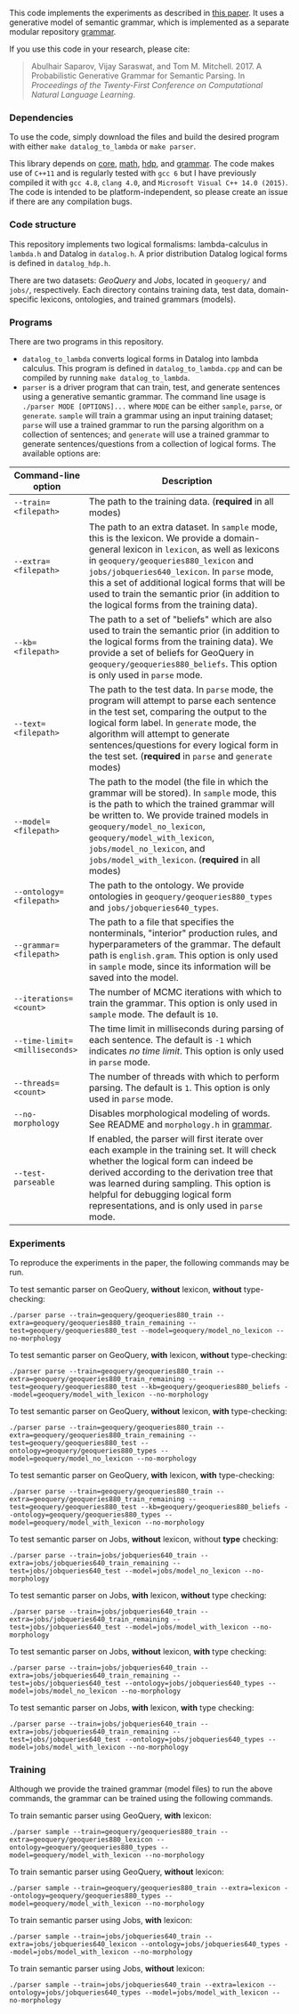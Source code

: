 
This code implements the experiments as described in [this paper](http://asaparov.org/assets/conll_2017.pdf). It uses a generative model of semantic grammar, which is implemented as a separate modular repository [grammar](https://github.com/asaparov/grammar).

If you use this code in your research, please cite:
 > Abulhair Saparov, Vijay Saraswat, and Tom M. Mitchell. 2017. A Probabilistic Generative Grammar for Semantic Parsing. In *Proceedings of the Twenty-First Conference on Computational Natural Language Learning*.

### Dependencies

To use the code, simply download the files and build the desired program with either `make datalog_to_lambda` or `make parser`.

This library depends on [core](https://github.com/asaparov/core), [math](https://github.com/asaparov/math), [hdp](https://github.com/asaparov/hdp), and [grammar](https://github.com/asaparov/grammar). The code makes use of `C++11` and is regularly tested with `gcc 6` but I have previously compiled it with `gcc 4.8`, `clang 4.0`, and `Microsoft Visual C++ 14.0 (2015)`. The code is intended to be platform-independent, so please create an issue if there are any compilation bugs.

### Code structure

This repository implements two logical formalisms: lambda-calculus in `lambda.h` and Datalog in `datalog.h`. A prior distribution Datalog logical forms is defined in `datalog_hdp.h`.

There are two datasets: *GeoQuery* and *Jobs*, located in `geoquery/` and `jobs/`, respectively. Each directory contains training data, test data, domain-specific lexicons, ontologies, and trained grammars (models).

### Programs

There are two programs in this repository.
 - `datalog_to_lambda` converts logical forms in Datalog into lambda calculus. This program is defined in `datalog_to_lambda.cpp` and can be compiled by running `make datalog_to_lambda`.
 - `parser` is a driver program that can train, test, and generate sentences using a generative semantic grammar. The command line usage is `./parser MODE [OPTIONS]...` where `MODE` can be either `sample`, `parse`, or `generate`. `sample` will train a grammar using an input training dataset; `parse` will use a trained grammar to run the parsing algorithm on a collection of sentences; and `generate` will use a trained grammar to generate sentences/questions from a collection of logical forms. The available options are:

 | Command-line option  | Description                                                |
 | -------------------- | ---------------------------------------------------------- |
 | `--train=<filepath>` | The path to the training data. (**required** in all modes) |
 | `--extra=<filepath>` | The path to an extra dataset. In `sample` mode, this is the lexicon. We provide a domain-general lexicon in `lexicon`, as well as lexicons in `geoquery/geoqueries880_lexicon` and `jobs/jobqueries640_lexicon`. In `parse` mode, this a set of additional logical forms that will be used to train the semantic prior (in addition to the logical forms from the training data). |
 | `--kb=<filepath>` | The path to a set of "beliefs" which are also used to train the semantic prior (in addition to the logical forms from the training data). We provide a set of beliefs for GeoQuery in `geoquery/geoqueries880_beliefs`. This option is only used in `parse` mode. |
 | `--text=<filepath>` | The path to the test data. In `parse` mode, the program will attempt to parse each sentence in the test set, comparing the output to the logical form label. In `generate` mode, the algorithm will attempt to generate sentences/questions for every logical form in the test set. (**required** in `parse` and `generate` modes) |
 | `--model=<filepath>` | The path to the model (the file in which the grammar will be stored). In `sample` mode, this is the path to which the trained grammar will be written to. We provide trained models in `geoquery/model_no_lexicon`, `geoquery/model_with_lexicon`, `jobs/model_no_lexicon`, and `jobs/model_with_lexicon`. (**required** in all modes) |
 | `--ontology=<filepath>` | The path to the ontology. We provide ontologies in `geoquery/geoqueries880_types` and `jobs/jobqueries640_types`. |
 | `--grammar=<filepath>` | The path to a file that specifies the nonterminals, "interior" production rules, and hyperparameters of the grammar. The default path is `english.gram`. This option is only used in `sample` mode, since its information will be saved into the model. |
 | `--iterations=<count>` | The number of MCMC iterations with which to train the grammar. This option is only used in `sample` mode. The default is `10`. |
 | `--time-limit=<milliseconds>` | The time limit in milliseconds during parsing of each sentence. The default is `-1` which indicates *no time limit*. This option is only used in `parse` mode. |
 | `--threads=<count>` | The number of threads with which to perform parsing. The default is `1`. This option is only used in `parse` mode. |
 | `--no-morphology` | Disables morphological modeling of words. See README and `morphology.h` in [grammar](https://github.com/asaparov/grammar). |
 | `--test-parseable` | If enabled, the parser will first iterate over each example in the training set. It will check whether the logical form can indeed be derived according to the derivation tree that was learned during sampling. This option is helpful for debugging logical form representations, and is only used in `parse` mode. |

### Experiments

To reproduce the experiments in the paper, the following commands may be run.

To test semantic parser on GeoQuery, **without** lexicon, **without** type-checking:
```
./parser parse --train=geoquery/geoqueries880_train --extra=geoquery/geoqueries880_train_remaining --test=geoquery/geoqueries880_test --model=geoquery/model_no_lexicon --no-morphology
```

To test semantic parser on GeoQuery, **with** lexicon, **without** type-checking:
```
./parser parse --train=geoquery/geoqueries880_train --extra=geoquery/geoqueries880_train_remaining --test=geoquery/geoqueries880_test --kb=geoquery/geoqueries880_beliefs --model=geoquery/model_with_lexicon --no-morphology
```

To test semantic parser on GeoQuery, **without** lexicon, **with** type-checking:
```
./parser parse --train=geoquery/geoqueries880_train --extra=geoquery/geoqueries880_train_remaining --test=geoquery/geoqueries880_test --ontology=geoquery/geoqueries880_types --model=geoquery/model_no_lexicon --no-morphology
```

To test semantic parser on GeoQuery, **with** lexicon, **with** type-checking:
```
./parser parse --train=geoquery/geoqueries880_train --extra=geoquery/geoqueries880_train_remaining --test=geoquery/geoqueries880_test --kb=geoquery/geoqueries880_beliefs --ontology=geoquery/geoqueries880_types --model=geoquery/model_with_lexicon --no-morphology
```

To test semantic parser on Jobs, **without** lexicon, without **type** checking:
```
./parser parse --train=jobs/jobqueries640_train --extra=jobs/jobqueries640_train_remaining --test=jobs/jobqueries640_test --model=jobs/model_no_lexicon --no-morphology
```

To test semantic parser on Jobs, **with** lexicon, **without** type checking:
```
./parser parse --train=jobs/jobqueries640_train --extra=jobs/jobqueries640_train_remaining --test=jobs/jobqueries640_test --model=jobs/model_with_lexicon --no-morphology
```

To test semantic parser on Jobs, **without** lexicon, **with** type checking:
```
./parser parse --train=jobs/jobqueries640_train --extra=jobs/jobqueries640_train_remaining --test=jobs/jobqueries640_test --ontology=jobs/jobqueries640_types --model=jobs/model_no_lexicon --no-morphology
```

To test semantic parser on Jobs, **with** lexicon, **with** type checking:
```
./parser parse --train=jobs/jobqueries640_train --extra=jobs/jobqueries640_train_remaining --test=jobs/jobqueries640_test --ontology=jobs/jobqueries640_types --model=jobs/model_with_lexicon --no-morphology
```

### Training

Although we provide the trained grammar (model files) to run the above commands, the grammar can be trained using the following commands.

To train semantic parser using GeoQuery, **with** lexicon:
```
./parser sample --train=geoquery/geoqueries880_train --extra=geoquery/geoqueries880_lexicon --ontology=geoquery/geoqueries880_types --model=geoquery/model_with_lexicon --no-morphology
```

To train semantic parser using GeoQuery, **without** lexicon:
```
./parser sample --train=geoquery/geoqueries880_train --extra=lexicon --ontology=geoquery/geoqueries880_types --model=geoquery/model_with_lexicon --no-morphology
```

To train semantic parser using Jobs, **with** lexicon:
```
./parser sample --train=jobs/jobqueries640_train --extra=jobs/jobqueries640_lexicon --ontology=jobs/jobqueries640_types --model=jobs/model_with_lexicon --no-morphology
```

To train semantic parser using Jobs, **without** lexicon:
```
./parser sample --train=jobs/jobqueries640_train --extra=lexicon --ontology=jobs/jobqueries640_types --model=jobs/model_with_lexicon --no-morphology
```
